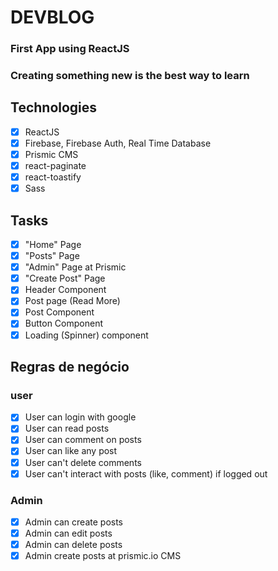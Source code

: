 # DEVBLOG

### First App using ReactJS
### Creating something new is the best way to learn

## Technologies 
- [x] ReactJS
- [x] Firebase, Firebase Auth, Real Time Database
- [x] Prismic CMS
- [x] react-paginate
- [x] react-toastify
- [x] Sass

## Tasks
- [x] "Home" Page
- [x] "Posts" Page
- [x] "Admin" Page at Prismic
- [x] "Create Post" Page
- [x] Header Component
- [x] Post page (Read More)
- [x] Post Component
- [x] Button Component
- [x] Loading (Spinner) component 

## Regras de negócio

### user
- [x] User can login with google
- [x] User can read posts
- [x] User can comment on posts
- [x] User can like any post
- [x] User can't delete comments
- [x] User can't interact with posts (like, comment) if logged out

### Admin
- [x] Admin can create posts
- [x] Admin can edit posts
- [x] Admin can delete posts
- [x] Admin create posts at prismic.io CMS
